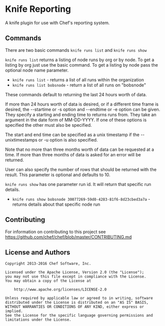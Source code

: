 # Knife Reporting

A knife plugin for use with Chef's reporting system.

## Commands
There are two basic commands `knife runs list` and `knife runs show`

`knife runs list` returns a listing of node runs by org or by node. To get a
listing by org just use the basic command. To get a listing by node pass the
optional node name parameter.

* `knife runs list` - returns a list of all runs within the organization
* `knife runs list bobsnode` - return a list of all runs on "bobsnode"

These commands default to returning the last 24 hours worth of data.

If more than 24 hours worth of data is desired, or if a different time frame
is desired, the --startime or -s option and --endtime or -e option can be given.
They specify a starting and ending time to returns runs from. They take an
argument in the date form of MM-DD-YYYY. If one of these options is specified
the other must also be specified.

The start and end time can be specified as a unix timestamp if the
--unixtimestamps or -u option is also specified.

Note that no more than three months worth of data can be requested at a time.
If more than three months of data is asked for an error will be returned.

User can also specify the number of rows that should be returned with
the result. This parameter is optional and defaults to 10.

`knife runs show` has one  parameter run id. It will return that specific run details.

* `knife runs show bobsnode 30077269-59d0-4283-81f6-8d23cbed3a7a` - returns details
about that specific node run

## Contributing

For information on contributing to this project see <https://github.com/chef/chef/blob/master/CONTRIBUTING.md>

## License and Authors

```text
Copyright 2013-2016 Chef Software, Inc.

Licensed under the Apache License, Version 2.0 (the "License");
you may not use this file except in compliance with the License.
You may obtain a copy of the License at

    http://www.apache.org/licenses/LICENSE-2.0

Unless required by applicable law or agreed to in writing, software
distributed under the License is distributed on an "AS IS" BASIS,
WITHOUT WARRANTIES OR CONDITIONS OF ANY KIND, either express or implied.
See the License for the specific language governing permissions and
limitations under the License.
```